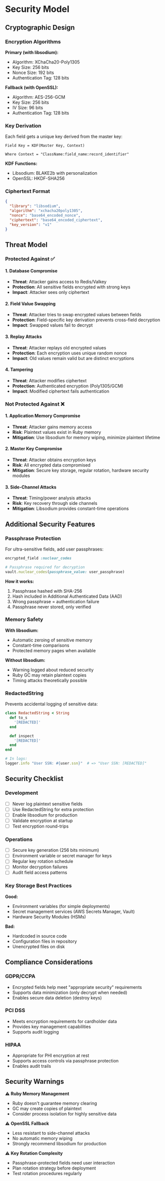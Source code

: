 # Security Model

## Cryptographic Design

### Encryption Algorithms

**Primary (with libsodium):**
- Algorithm: XChaCha20-Poly1305
- Key Size: 256 bits
- Nonce Size: 192 bits
- Authentication Tag: 128 bits

**Fallback (with OpenSSL):**
- Algorithm: AES-256-GCM
- Key Size: 256 bits
- IV Size: 96 bits
- Authentication Tag: 128 bits

### Key Derivation

Each field gets a unique key derived from the master key:

```
Field Key = KDF(Master Key, Context)

Where Context = "ClassName:field_name:record_identifier"
```

**KDF Functions:**
- Libsodium: BLAKE2b with personalization
- OpenSSL: HKDF-SHA256

### Ciphertext Format

```json
{
  "library": "libsodium",
  "algorithm": "xchacha20poly1305",
  "nonce": "base64_encoded_nonce",
  "ciphertext": "base64_encoded_ciphertext",
  "key_version": "v1"
}
```

## Threat Model

### Protected Against ✅

#### 1. Database Compromise
- **Threat**: Attacker gains access to Redis/Valkey
- **Protection**: All sensitive fields encrypted with strong keys
- **Impact**: Attacker sees only ciphertext

#### 2. Field Value Swapping
- **Threat**: Attacker tries to swap encrypted values between fields
- **Protection**: Field-specific key derivation prevents cross-field decryption
- **Impact**: Swapped values fail to decrypt

#### 3. Replay Attacks
- **Threat**: Attacker replays old encrypted values
- **Protection**: Each encryption uses unique random nonce
- **Impact**: Old values remain valid but are distinct encryptions

#### 4. Tampering
- **Threat**: Attacker modifies ciphertext
- **Protection**: Authenticated encryption (Poly1305/GCM)
- **Impact**: Modified ciphertext fails authentication

### Not Protected Against ❌

#### 1. Application Memory Compromise
- **Threat**: Attacker gains memory access
- **Risk**: Plaintext values exist in Ruby memory
- **Mitigation**: Use libsodium for memory wiping, minimize plaintext lifetime

#### 2. Master Key Compromise
- **Threat**: Attacker obtains encryption keys
- **Risk**: All encrypted data compromised
- **Mitigation**: Secure key storage, regular rotation, hardware security modules

#### 3. Side-Channel Attacks
- **Threat**: Timing/power analysis attacks
- **Risk**: Key recovery through side channels
- **Mitigation**: Libsodium provides constant-time operations

## Additional Security Features

### Passphrase Protection

For ultra-sensitive fields, add user passphrases:

```ruby
encrypted_field :nuclear_codes

# Passphrase required for decryption
vault.nuclear_codes(passphrase_value: user_passphrase)
```

**How it works:**
1. Passphrase hashed with SHA-256
2. Hash included in Additional Authenticated Data (AAD)
3. Wrong passphrase = authentication failure
4. Passphrase never stored, only verified

### Memory Safety

**With libsodium:**
- Automatic zeroing of sensitive memory
- Constant-time comparisons
- Protected memory pages when available

**Without libsodium:**
- Warning logged about reduced security
- Ruby GC may retain plaintext copies
- Timing attacks theoretically possible

### RedactedString

Prevents accidental logging of sensitive data:

```ruby
class RedactedString < String
  def to_s
    '[REDACTED]'
  end

  def inspect
    '[REDACTED]'
  end
end

# In logs:
logger.info "User SSN: #{user.ssn}"  # => "User SSN: [REDACTED]"
```

## Security Checklist

### Development

- [ ] Never log plaintext sensitive fields
- [ ] Use RedactedString for extra protection
- [ ] Enable libsodium for production
- [ ] Validate encryption at startup
- [ ] Test encryption round-trips

### Operations

- [ ] Secure key generation (256 bits minimum)
- [ ] Environment variable or secret manager for keys
- [ ] Regular key rotation schedule
- [ ] Monitor decryption failures
- [ ] Audit field access patterns

### Key Storage Best Practices

**Good:**
- Environment variables (for simple deployments)
- Secret management services (AWS Secrets Manager, Vault)
- Hardware Security Modules (HSMs)

**Bad:**
- Hardcoded in source code
- Configuration files in repository
- Unencrypted files on disk

## Compliance Considerations

### GDPR/CCPA
- Encrypted fields help meet "appropriate security" requirements
- Supports data minimization (only decrypt when needed)
- Enables secure data deletion (destroy keys)

### PCI DSS
- Meets encryption requirements for cardholder data
- Provides key management capabilities
- Supports audit logging

### HIPAA
- Appropriate for PHI encryption at rest
- Supports access controls via passphrase protection
- Enables audit trails

## Security Warnings

⚠️ **Ruby Memory Management**
- Ruby doesn't guarantee memory clearing
- GC may create copies of plaintext
- Consider process isolation for highly sensitive data

⚠️ **OpenSSL Fallback**
- Less resistant to side-channel attacks
- No automatic memory wiping
- Strongly recommend libsodium for production

⚠️ **Key Rotation Complexity**
- Passphrase-protected fields need user interaction
- Plan rotation strategy before deployment
- Test rotation procedures regularly
